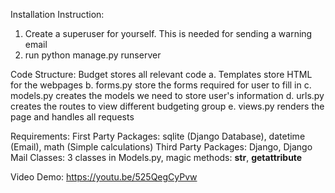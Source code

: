 Installation Instruction:
1. Create a superuser for yourself.  This is needed for sending a warning email
2. run python manage.py runserver 

Code Structure:
Budget stores all relevant code
a. Templates store HTML for the webpages
b. forms.py store the forms required for user to fill in
c. models.py creates the models we need to store user's information
d. urls.py creates the routes to view different budgeting group
e. views.py renders the page and handles all requests

Requirements:
First Party Packages: sqlite (Django Database), datetime (Email), math (Simple calculations)
Third Party Packages: Django, Django Mail
Classes: 3 classes in Models.py, magic methods: __str__, __getattribute__

Video Demo:
https://youtu.be/525QegCyPvw
